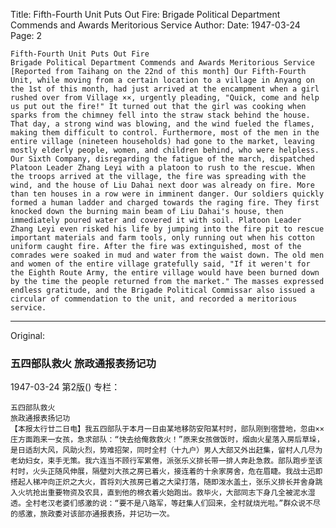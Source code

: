 Title: Fifth-Fourth Unit Puts Out Fire: Brigade Political Department Commends and Awards Meritorious Service
Author:
Date: 1947-03-24
Page: 2

    Fifth-Fourth Unit Puts Out Fire
    Brigade Political Department Commends and Awards Meritorious Service
    [Reported from Taihang on the 22nd of this month] Our Fifth-Fourth Unit, while moving from a certain location to a village in Anyang on the 1st of this month, had just arrived at the encampment when a girl rushed over from Village ××, urgently pleading, "Quick, come and help us put out the fire!" It turned out that the girl was cooking when sparks from the chimney fell into the straw stack behind the house. That day, a strong wind was blowing, and the wind fueled the flames, making them difficult to control. Furthermore, most of the men in the entire village (nineteen households) had gone to the market, leaving mostly elderly people, women, and children behind, who were helpless. Our Sixth Company, disregarding the fatigue of the march, dispatched Platoon Leader Zhang Leyi with a platoon to rush to the rescue. When the troops arrived at the village, the fire was spreading with the wind, and the house of Liu Dahai next door was already on fire. More than ten houses in a row were in imminent danger. Our soldiers quickly formed a human ladder and charged towards the raging fire. They first knocked down the burning main beam of Liu Dahai's house, then immediately poured water and covered it with soil. Platoon Leader Zhang Leyi even risked his life by jumping into the fire pit to rescue important materials and farm tools, only running out when his cotton uniform caught fire. After the fire was extinguished, most of the comrades were soaked in mud and water from the waist down. The old men and women of the entire village gratefully said, "If it weren't for the Eighth Route Army, the entire village would have been burned down by the time the people returned from the market." The masses expressed endless gratitude, and the Brigade Political Commissar also issued a circular of commendation to the unit, and recorded a meritorious service.



<hr /> 

Original: 


### 五四部队救火  旅政通报表扬记功

1947-03-24
第2版()
专栏：

    五四部队救火
    旅政通报表扬记功
    【本报太行廿二日电】我五四部队于本月一日由某地移防安阳某村时，部队刚到宿营地，忽由××庄方面跑来一女孩，急求部队：“快去给俺救救火！”原来女孩做饭时，烟囱火星落入房后草垛，是日适刮大风，风助火烈，势难招架，同时全村（十九户）男人大部又外出赶集，留村人几尽为老幼妇女，束手无策。我六连当不顾行军累倦，派张乐义排长带一排人奔赴急救。部队跑步至该村时，火头正随风伸展，隔壁刘大孩之房已着火，接连着的十余家房舍，危在眉睫。我战士迅即搭起人梯冲向正炽之大火，首将刘大孩房已着之大梁打落，随即泼水盖土，张乐义排长并舍身跳入火坑抢出重要物资及农具，直到他的棉衣着火始跑出。救毕火，大部同志下身几全被泥水湿透。全村老汉老婆们感激的说：“要不是八路军，等赶集人们回来，全村就烧光啦。”群众说不尽的感激，旅政委对该部亦通报表扬，并记功一次。
